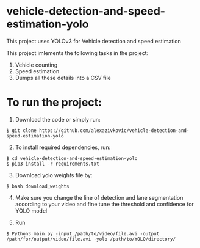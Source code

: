 # vehicle-detection-and-speed-estimation-yolo

This project uses YOLOv3 for Vehicle detection and speed estimation

This project imlements the following tasks in the project:

1. Vehicle counting
2. Speed estimation
3. Dumps all these details into a CSV file

# To run the project:

1. Download the code or simply run:

```
$ git clone https://github.com/alexazivkovic/vehicle-detection-and-speed-estimation-yolo
```

2. To install required dependencies, run:

```
$ cd vehicle-detection-and-speed-estimation-yolo
$ pip3 install -r requirements.txt
```

3. Download yolo weights file by:

```
$ bash download_weights
```

4. Make sure you change the line of detection and lane segmentation according to your video and fine tune the threshold and confidence for YOLO model

5. Run

```
$ Python3 main.py -input /path/to/video/file.avi -output /path/for/output/video/file.avi -yolo /path/to/YOLO/directory/
```
